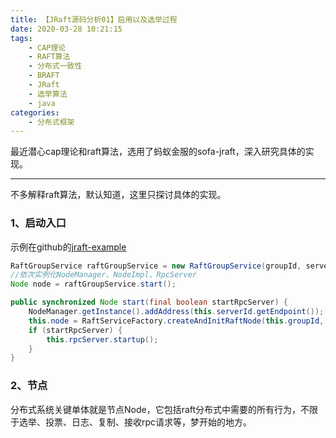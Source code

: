 ```yaml
---
title: 【JRaft源码分析01】启用以及选举过程
date: 2020-03-28 10:21:15
tags:
    - CAP理论
    - RAFT算法
    - 分布式一致性
    - BRAFT
    - JRaft
    - 选举算法
    - java
categories:
    - 分布式框架
---
```


最近潜心cap理论和raft算法，选用了蚂蚁金服的sofa-jraft，深入研究具体的实现。

---

不多解释raft算法，默认知道，这里只探讨具体的实现。

### 1、启动入口

示例在github的[jraft-example](https://github.com/zehonghuang/sofa-jraft/tree/master/jraft-example)

``` java
RaftGroupService raftGroupService = new RaftGroupService(groupId, serverId, nodeOptions, rpcServer);
//依次实例化NodeManager、NodeImpl、RpcServer
Node node = raftGroupService.start();

public synchronized Node start(final boolean startRpcServer) {
    NodeManager.getInstance().addAddress(this.serverId.getEndpoint());
    this.node = RaftServiceFactory.createAndInitRaftNode(this.groupId, this.serverId, this.nodeOptions);
    if (startRpcServer) {
        this.rpcServer.startup();
    }
}
```
### 2、节点

分布式系统关键单体就是节点Node，它包括raft分布式中需要的所有行为，不限于选举、投票、日志、复制、接收rpc请求等，梦开始的地方。
